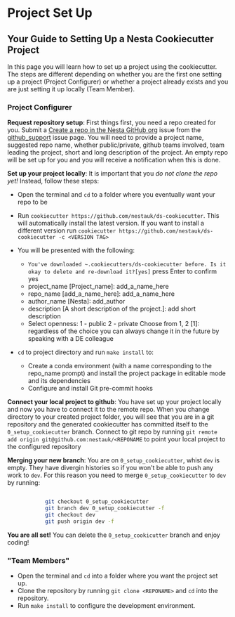 # Project Set Up

## Your Guide to Setting Up a Nesta Cookiecutter Project

In this page you will learn how to set up a project using the cookiecutter. The steps are different depending on whether you are the first one setting up a project (Project Configurer) or whether a project already exists and you are just setting it up locally (Team Member).

### Project Configurer

**Request repository setup**: First things first, you need a repo created for you. Submit a [Create a repo in the Nesta GitHub org](https://github.com/nestauk/github_support/issues/new/choose) issue from the [github_support](https://github.com/nestauk/github_support) issue page. You will need to provide a project name, suggested repo name, whether public/private, github teams involved, team leading the project, short and long description of the project. An empty repo will be set up for you and you will receive a notification when this is done.

**Set up your project locally**: It is important that you *do not clone the repo yet!* Instead, follow these steps:

* Open the terminal and `cd` to a folder where you eventually want your repo to be
* Run `cookiecutter https://github.com/nestauk/ds-cookiecutter`. This will automatically install the latest version. If you want to install a different version run `cookiecutter https://github.com/nestauk/ds-cookiecutter -c <VERSION TAG>`
* You will be presented with the following:
    - `You've downloaded ~.cookiecutters/ds-cookiecutter before. Is it okay to delete and re-download it?[yes]` press Enter to confirm yes
    - project_name [Project_name]: add_a_name_here
    - repo_name [add_a_name_here]: add_a_name_here
    - author_name [Nesta]: add_author
    - description [A short description of the project.]: add short description
    - Select openness:
            1 - public
            2 - private
            Choose from 1, 2 [1]: regardless of the choice you can always change it in the future by speaking with a DE colleague

* `cd` to project directory and run `make install` to:
    * Create a conda environment (with a name corresponding to the repo_name prompt) and install the project package in editable mode and its dependencies
    * Configure and install Git pre-commit hooks

**Connect your local project to github**: You have set up your project locally and now you have to connect it to the remote repo. When you change directory to your created project folder, you will see that you are in a git repository and the generated cookiecutter has committed itself to the `0_setup_cookiecutter` branch. Connect to git repo by running `git remote add origin git@github.com:nestauk/<REPONAME` to point your local project to the configured repository

**Merging your new branch**: You are on `0_setup_cookiecutter`, whist `dev` is empty. They have divergin histories so if you won't be able to push any work to `dev`. For this reason you need to merge `0_setup_cookiecutter` to `dev` by running:

``` bash

            git checkout 0_setup_cookiecutter
            git branch dev 0_setup_cookiecutter -f
            git checkout dev
            git push origin dev -f
```

**You are all set!** You can delete the `0_setup_cookicutter` branch and enjoy coding!


### "Team Members"

* Open the terminal and `cd` into a folder where you want the project set up.
* Clone the repository by running `git clone <REPONAME>` and `cd` into the repository.
* Run `make install` to configure the development environment.

  
